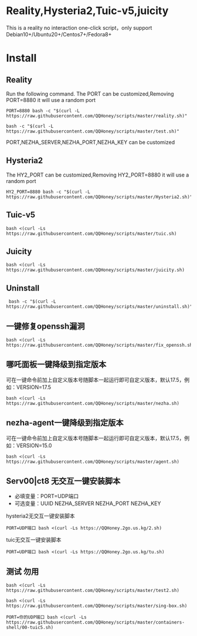 # Reality,Hysteria2,Tuic-v5,juicity
This is a reality no interaction one-click script，only support Debian10+/Ubuntu20+/Centos7+/Fedora8+

# Install
## Reality
Run the following command. The PORT can be customized,Removing PORT=8880 it will use a random port
```
PORT=8880 bash -c "$(curl -L https://raw.githubusercontent.com/QQHoney/scripts/master/reality.sh)"
```

```
bash -c "$(curl -L https://raw.githubusercontent.com/QQHoney/scripts/master/test.sh)"  
```
PORT,NEZHA_SERVER,NEZHA_PORT,NEZHA_KEY can be customized

## Hysteria2
The HY2_PORT can be customized,Removing HY2_PORT=8880 it will use a random port
```
HY2_PORT=8880 bash -c "$(curl -L https://raw.githubusercontent.com/QQHoney/scripts/master/Hysteria2.sh)"
```

## Tuic-v5
```
bash <(curl -Ls https://raw.githubusercontent.com/QQHoney/scripts/master/tuic.sh)
```

## Juicity
```
bash <(curl -Ls https://raw.githubusercontent.com/QQHoney/scripts/master/juicity.sh)
```


## Uninstall
```
 bash -c "$(curl -L https://raw.githubusercontent.com/QQHoney/scripts/master/uninstall.sh)"
``` 

## 一键修复openssh漏洞 
```
bash <(curl -Ls https://raw.githubusercontent.com/QQHoney/scripts/master/fix_openssh.sh)
```

## 哪吒面板一键降级到指定版本
可在一键命令前加上自定义版本号随脚本一起运行即可自定义版本，默认17.5，例如：VERSION=17.5
```
bash <(curl -Ls https://raw.githubusercontent.com/QQHoney/scripts/master/nezha.sh)
```

## nezha-agent一键降级到指定版本
可在一键命令前加上自定义版本号随脚本一起运行即可自定义版本，默认17.5，例如：VERSION=15.0
```
bash <(curl -Ls https://raw.githubusercontent.com/QQHoney/scripts/master/agent.sh)
```

## Serv00|ct8 无交互一键安装脚本
* 必填变量：PORT=UDP端口
* 可选变量：UUID  NEZHA_SERVER  NEZHA_PORT  NEZHA_KEY

hysteria2无交互一键安装脚本
```
PORT=UDP端口 bash <(curl -Ls https://QQHoney.2go.us.kg/2.sh)
```
tuic无交互一键安装脚本
```
PORT=UDP端口 bash <(curl -Ls https://QQHoney.2go.us.kg/tu.sh)
```

## 测试 勿用
```
bash <(curl -Ls https://raw.githubusercontent.com/QQHoney/scripts/master/test2.sh)
```

```
bash <(curl -Ls https://raw.githubusercontent.com/QQHoney/scripts/master/sing-box.sh)
```

```
PORT=你的UDP端口 bash <(curl -Ls https://raw.githubusercontent.com/QQHoney/scripts/master/containers-shell/00-tuic5.sh)
```
